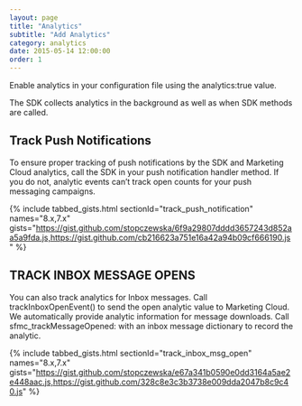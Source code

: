 ```yaml
---
layout: page
title: "Analytics"
subtitle: "Add Analytics"
category: analytics
date: 2015-05-14 12:00:00
order: 1
---
```

Enable analytics in your configuration file using the analytics:true value.

The SDK collects analytics in the background as well as when SDK methods are called.

## Track Push Notifications

To ensure proper tracking of push notifications by the SDK and Marketing Cloud analytics, call the SDK in your push notification handler method. If you do not, analytic events can’t track open counts for your push messaging campaigns.

{% include tabbed_gists.html sectionId="track_push_notification" names="8.x,7.x" gists="https://gist.github.com/stopczewska/6f9a29807dddd3657243d852aa5a9fda.js,https://gist.github.com/cb216623a751e16a42a94b09cf666190.js" %}

## TRACK INBOX MESSAGE OPENS

You can also track analytics for Inbox messages. Call trackInboxOpenEvent() to send the open analytic value to Marketing Cloud. We automatically provide analytic information for message downloads. Call sfmc_trackMessageOpened: with an inbox message dictionary to record the analytic.

{% include tabbed_gists.html sectionId="track_inbox_msg_open" names="8.x,7.x" gists="https://gist.github.com/stopczewska/e67a341b0590e0dd3164a5ae2e448aac.js,https://gist.github.com/328c8e3c3b3738e009dda2047b8c9c40.js" %}
